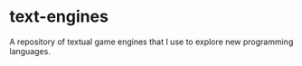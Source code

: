 # text-engines
A repository of textual game engines that I use to explore new programming languages.
